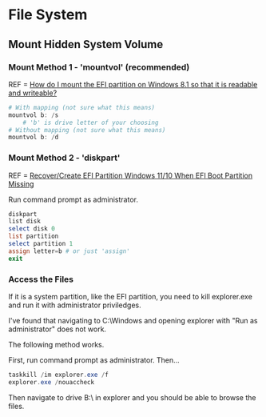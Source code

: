 # File System

## Mount Hidden System Volume

### Mount Method 1 - 'mountvol' (recommended)

REF = [How do I mount the EFI partition on Windows 8.1 so that it is readable and writeable?](https://superuser.com/questions/662823/how-do-i-mount-the-efi-partition-on-windows-8-1-so-that-it-is-readable-and-write)

```powershell
# With mapping (not sure what this means)
mountvol b: /s
	# 'b' is drive letter of your choosing
# Without mapping (not sure what this means)
mountvol b: /d
```

### Mount Method 2 - 'diskpart'

REF = [Recover/Create EFI Partition Windows 11/10 When EFI Boot Partition Missing](https://www.easeus.com/partition-master/restore-repair-deleted-efi-boot-partition-in-windows-10-8-7.html)

Run command prompt as administrator.

```powershell
diskpart
list disk
select disk 0
list partition
select partition 1
assign letter=b # or just 'assign'
exit
```

### Access the Files

If it is a system partition, like the EFI partition, you need to kill explorer.exe and run it with administrator priviledges.

I've found that navigating to C:\Windows and opening explorer with "Run as administrator" does not work.

The following method works.

First, run command prompt as administrator. Then...

```powershell
taskkill /im explorer.exe /f
explorer.exe /nouaccheck
```

Then navigate to drive B:\ in explorer and you should be able to browse the files.